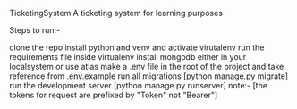 TicketingSystem
A ticketing system for learning purposes

Steps to run:-

clone the repo
install python and venv and activate virutalenv
run the requirements file inside virtualenv
install mongodb either in your localsystem or use atlas
make a .env file in the root of the project and take reference from .env.example
run all migrations [python manage.py migrate]
run the development server [python manage.py runserver]
note:- [the tokens for request are prefixed by "Token" not "Bearer"]
